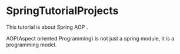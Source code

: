 # SpringTutorialProjects
This tutorial is about Spring AOP .

AOP(Aspect oriented Programming) is not just a spring module, it is a programming model.
